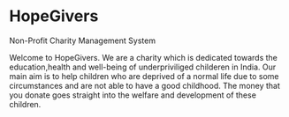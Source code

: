 # HopeGivers
Non-Profit Charity Management System


Welcome to HopeGivers. We are a charity which is dedicated towards the education,health and well-being of underpriviliged childeren in India. Our main aim is to help children who are deprived of a normal life due to some circumstances and are not able to have a good childhood. The money that you donate goes straight into the welfare and development of these children.
